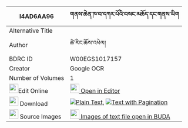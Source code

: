 |I4AD6AA96|གནས་ཆེན་ཁ་བ་དཀར་པོའི་བསང་མཆོད་དང་གནས་ཡིག 
| --- | --- 
|Alternative Title |
|Author| ཚེ་རིང་ཆོས་འཕེལ།
|BDRC ID | W00EGS1017157
|Creator | Google OCR
|Number of Volumes| 1
|<img width="25" src="https://img.icons8.com/color/25/000000/edit-property.png">Edit Online| [<img width="25" src="https://avatars.githubusercontent.com/u/45091458?s=200&v=4"> Open in Editor](http://editor.openpecha.org/I4AD6AA96)
|<img width="25" src="https://img.icons8.com/fluent/48/000000/download-2.png"/>  Download | [![](https://img.icons8.com/color/20/000000/txt.png)Plain Text](https://github.com/Openpecha/I4AD6AA96/releases/download/v1/nechen_khawa_karpo_i_sangcho_d_plain_I4AD6AA96.zip), [![](https://img.icons8.com/color/20/000000/txt.png)Text with Pagination](https://github.com/Openpecha/I4AD6AA96/releases/download/v1/nechen_khawa_karpo_i_sangcho_d_pages_I4AD6AA96.zip)
|<img width="25" src="https://img.icons8.com/plasticine/100/000000/pictures-folder.png"/>  Source Images | [<img width="25" src="https://library.bdrc.io/icons/BUDA-small.svg"> Images of text file open in BUDA](https://library.bdrc.io/show/bdr:W00EGS1017157)
